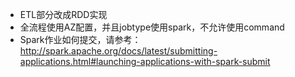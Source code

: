 * ETL部分改成RDD实现
* 全流程使用AZ配置，并且jobtype使用spark，不允许使用command
* Spark作业如何提交，请参考：http://spark.apache.org/docs/latest/submitting-applications.html#launching-applications-with-spark-submit